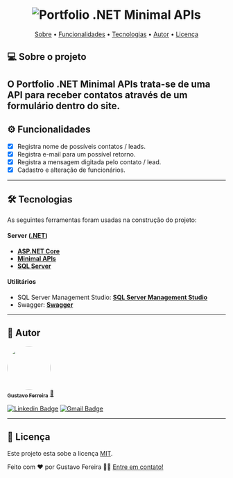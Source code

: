 <h1 align="center">
    <img alt="Portfolio .NET Minimal APIs" title="Portfolio .NET Minimal APIs" src="#" />
</h1>

<p align="center">
 <a href="#-sobre-o-projeto">Sobre</a> •
 <a href="#-funcionalidades">Funcionalidades</a> •
 <a href="#-tecnologias">Tecnologias</a> • 
 <a href="#-autor">Autor</a> • 
 <a href="#user-content--licença">Licença</a>
</p>


## 💻 Sobre o projeto

**O Portfolio .NET Minimal APIs** trata-se de uma API para receber contatos através de um formulário dentro do site.
---

## ⚙️ Funcionalidades

- [x] Registra nome de possíveis contatos / leads.
- [x] Registra e-mail para um possível retorno.
- [x] Registra a mensagem digitada pelo contato / lead.
- [x] Cadastro e alteração de funcionários.
---

## 🛠 Tecnologias

As seguintes ferramentas foram usadas na construção do projeto:


#### **Server**  ([.NET](https://dotnet.microsoft.com/))

-   **[ASP.NET Core](https://learn.microsoft.com/aspnet/core/?view=aspnetcore-7.0)**
-   **[Minimal APIs](https://www.microsoft.com/sql-server/sql-server-2022)**
-   **[SQL Server](https://www.microsoft.com/sql-server/sql-server-2022)**


#### **Utilitários**

-   SQL Server Management Studio:  **[SQL Server Management Studio](https://learn.microsoft.com/en-us/sql/ssms/download-sql-server-management-studio-ssms?view=sql-server-ver16)**
-   Swagger:  **[Swagger](https://swagger.io/)**

---

## 🦸 Autor

<a href="https://github.com/gustavoferreiradev">
 <img style="border-radius: 50%;" src="https://avatars.githubusercontent.com/u/19676795?v=4" width="100px;" alt=""/>
 <br />
 <sub><b>Gustavo Ferreira</b></sub></a> <a href="https://github.com/gustavoferreiradev/" title="Gustavo Ferreira">🚀</a>
 <br />
 
 
[![Linkedin Badge](https://img.shields.io/badge/-Gustavo-blue?style=flat-square&logo=Linkedin&logoColor=white&link=https://www.linkedin.com/in/gustavofersilva/)](https://www.linkedin.com/in/gustavofersilva/) 
[![Gmail Badge](https://img.shields.io/badge/-gustavofersilva@gmail.com-c14438?style=flat-square&logo=Gmail&logoColor=white&link=mailto:gustavofersilva@gmail.com)](mailto:gustavofersilva@gmail.com)

---

## 📝 Licença

Este projeto esta sobe a licença [MIT](./LICENSE).

Feito com ❤️ por Gustavo Fereira 👋🏽 [Entre em contato!](https://www.linkedin.com/in/gustavofersilva/)


